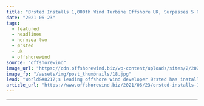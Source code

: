 ```yaml
---
title: "Ørsted Installs 1,000th Wind Turbine Offshore UK, Surpasses 5 GW Mark"
date: "2021-06-23"
tags: 
  - featured
  - headlines
  - hornsea two
  - ørsted
  - uk
  - offshorewind
source: "offshorewind"
image_url: "https://cdn.offshorewind.biz/wp-content/uploads/sites/2/2021/05/28115005/Orsted_First-Turbine-Installed-at-Hornsea-Two_.jpg"
image_fp: "/assets/img/post_thumbnails/18.jpg"
lead: "World&#8217;s leading offshore wind developer Ørsted has installed its 1,000th offshore wind turbine in"
article_url: "https://www.offshorewind.biz/2021/06/23/orsted-installs-1000th-wind-turbine-offshore-uk-surpasses-5-gw-mark/"
---
```


---
